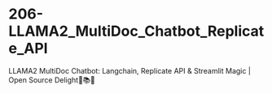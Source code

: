 # 206-LLAMA2_MultiDoc_Chatbot_Replicate_API
LLAMA2 MultiDoc Chatbot: Langchain, Replicate API &amp; Streamlit Magic | Open Source Delight🚀📚🔮
